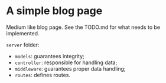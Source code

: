 # A simple blog page

Medium like blog page. See the TODO.md for what needs to be implemented.

`server` folder:

- `models`: guarantees integrity;
- `controller`: responsible for handling data;
- `middleware`: guarantees proper data handling;
- `routes`: defines routes.
